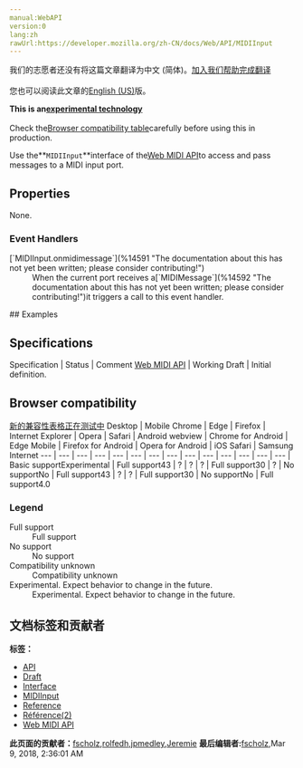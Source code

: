 ```yaml
---
manual:WebAPI
version:0
lang:zh
rawUrl:https://developer.mozilla.org/zh-CN/docs/Web/API/MIDIInput
---
```




<bdi>我们的志愿者还没有将这篇文章翻译为<bdi>中文 (简体)</bdi>。[加入我们帮助完成翻译](%14588 "")<br></br>您也可以阅读此文章的[English (US)](%14589 "")版。</bdi>






**This is an[experimental technology](%3404 "")**<br></br>Check the[Browser compatibility table](%14590 "")carefully before using this in production.




Use the**`MIDIInput`**interface of the[Web MIDI API](%14568 "")to access and pass messages to a MIDI input port.


## Properties<a name="Properties"></a>


None.


### Event Handlers<a name="Event_Handlers"></a>
<dl><dt>[`MIDIInput.onmidimessage`](%14591 "The documentation about this has not yet been written; please consider contributing!")</dt><dd>When the current port receives a[`MIDIMessage`](%14592 "The documentation about this has not yet been written; please consider contributing!")it triggers a call to this event handler.</dd></dl>
## Examples<a name="Examples"></a>





## Specifications<a name="Specifications"></a>
Specification | Status | Comment 
[Web MIDI API](%14593 "The 'Web MIDI API' specification") | Working Draft | Initial definition. 


## Browser compatibility<a name="Browser_compatibility"></a>
[新的兼容性表格正在测试中<i></i>](%3360 "")
<abbr>Desktop<i></i></abbr> | <abbr>Mobile<i></i></abbr> 
<abbr>Chrome<i></i></abbr> | <abbr>Edge<i></i></abbr> | <abbr>Firefox<i></i></abbr> | <abbr>Internet Explorer<i></i></abbr> | <abbr>Opera<i></i></abbr> | <abbr>Safari<i></i></abbr> | <abbr>Android webview<i></i></abbr> | <abbr>Chrome for Android<i></i></abbr> | <abbr>Edge Mobile<i></i></abbr> | <abbr>Firefox for Android<i></i></abbr> | <abbr>Opera for Android<i></i></abbr> | <abbr>iOS Safari<i></i></abbr> | <abbr>Samsung Internet<i></i></abbr> 
 ---  |  ---  |  ---  |  ---  |  ---  |  ---  |  ---  |  ---  |  ---  |  ---  |  ---  |  ---  |  ---  |  ---  | 
Basic support<abbr>Experimental<i></i></abbr> | <abbr>Full support</abbr>43 | <abbr>?</abbr> | <abbr>?</abbr> | <abbr>?</abbr> | <abbr>Full support</abbr>30 | <abbr>?</abbr> | <abbr>No support</abbr>No | <abbr>Full support</abbr>43 | <abbr>?</abbr> | <abbr>?</abbr> | <abbr>Full support</abbr>30 | <abbr>No support</abbr>No | <abbr>Full support</abbr>4.0 


### Legend<a name="Legend"></a>
<dl><dt><abbr>Full support</abbr></dt><dd>Full support</dd><dt><abbr>No support</abbr></dt><dd>No support</dd><dt><abbr>Compatibility unknown</abbr></dt><dd>Compatibility unknown</dd><dt><abbr>Experimental. Expect behavior to change in the future.<i></i></abbr></dt><dd>Experimental. Expect behavior to change in the future.</dd></dl>




## 文档标签和贡献者
**标签：**
* [API](%50 "")
* [Draft](%14585 "")
* [Interface](%3380 "")
* [MIDIInput](%14594 "")
* [Reference](%3381 "")
* [Référence(2)](%3892 "")
* [Web MIDI API](%14587 "")

**此页面的贡献者：**[fscholz](%60 ""),[rolfedh](%3542 ""),[jpmedley](%3413 ""),[Jeremie](%4470 "")
**最后编辑者:**[fscholz](%60 ""),<time>Mar 9, 2018, 2:36:01 AM</time>


